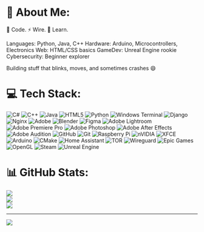 # 💫 About Me:
🔧 Code. ⚡ Wire. 🧠 Learn.

Languages: Python, Java, C++
Hardware: Arduino, Microcontrollers, Electronics
Web: HTML/CSS basics
GameDev: Unreal Engine rookie
Cybersecurity: Beginner explorer

Building stuff that blinks, moves, and sometimes crashes 😄


# 💻 Tech Stack:
![C#](https://img.shields.io/badge/c%23-%23239120.svg?style=flat-square&logo=csharp&logoColor=white) ![C++](https://img.shields.io/badge/c++-%2300599C.svg?style=flat-square&logo=c%2B%2B&logoColor=white) ![Java](https://img.shields.io/badge/java-%23ED8B00.svg?style=flat-square&logo=openjdk&logoColor=white) ![HTML5](https://img.shields.io/badge/html5-%23E34F26.svg?style=flat-square&logo=html5&logoColor=white) ![Python](https://img.shields.io/badge/python-3670A0?style=flat-square&logo=python&logoColor=ffdd54) ![Windows Terminal](https://img.shields.io/badge/Windows%20Terminal-%234D4D4D.svg?style=flat-square&logo=windows-terminal&logoColor=white) ![Django](https://img.shields.io/badge/django-%23092E20.svg?style=flat-square&logo=django&logoColor=white) ![Nginx](https://img.shields.io/badge/nginx-%23009639.svg?style=flat-square&logo=nginx&logoColor=white) ![Adobe](https://img.shields.io/badge/adobe-%23FF0000.svg?style=flat-square&logo=adobe&logoColor=white) ![Blender](https://img.shields.io/badge/blender-%23F5792A.svg?style=flat-square&logo=blender&logoColor=white) ![Figma](https://img.shields.io/badge/figma-%23F24E1E.svg?style=flat-square&logo=figma&logoColor=white) ![Adobe Lightroom](https://img.shields.io/badge/Adobe%20Lightroom-31A8FF.svg?style=flat-square&logo=Adobe%20Lightroom&logoColor=white) ![Adobe Premiere Pro](https://img.shields.io/badge/Adobe%20Premiere%20Pro-9999FF.svg?style=flat-square&logo=Adobe%20Premiere%20Pro&logoColor=white) ![Adobe Photoshop](https://img.shields.io/badge/adobe%20photoshop-%2331A8FF.svg?style=flat-square&logo=adobe%20photoshop&logoColor=white) ![Adobe After Effects](https://img.shields.io/badge/Adobe%20After%20Effects-9999FF.svg?style=flat-square&logo=Adobe%20After%20Effects&logoColor=white) ![Adobe Audition](https://img.shields.io/badge/Adobe%20Audition-9999FF.svg?style=flat-square&logo=Adobe%20Audition&logoColor=white) ![GitHub](https://img.shields.io/badge/github-%23121011.svg?style=flat-square&logo=github&logoColor=white) ![Git](https://img.shields.io/badge/git-%23F05033.svg?style=flat-square&logo=git&logoColor=white) ![Raspberry Pi](https://img.shields.io/badge/-Raspberry_Pi-C51A4A?style=flat-square&logo=Raspberry-Pi) ![nVIDIA](https://img.shields.io/badge/nVIDIA-%2376B900.svg?style=flat-square&logo=nVIDIA&logoColor=white) ![XFCE](https://img.shields.io/badge/XFCE-%232284F2.svg?style=flat-square&logo=xfce&logoColor=white) ![Arduino](https://img.shields.io/badge/-Arduino-00979D?style=flat-square&logo=Arduino&logoColor=white) ![CMake](https://img.shields.io/badge/CMake-%23008FBA.svg?style=flat-square&logo=cmake&logoColor=white) ![Home Assistant](https://img.shields.io/badge/home%20assistant-%2341BDF5.svg?style=flat-square&logo=home-assistant&logoColor=white) ![TOR](https://img.shields.io/badge/tor-%237E4798.svg?style=flat-square&logo=tor-project&logoColor=white) ![Wireguard](https://img.shields.io/badge/wireguard-%2388171A.svg?style=flat-square&logo=wireguard&logoColor=white) ![Epic Games](https://img.shields.io/badge/epicgames-%23313131.svg?style=flat-square&logo=epicgames&logoColor=white) ![OpenGL](https://img.shields.io/badge/OpenGL-white?logo=OpenGL&style=flat-square) ![Steam](https://img.shields.io/badge/steam-%23000000.svg?style=flat-square&logo=steam&logoColor=white) ![Unreal Engine](https://img.shields.io/badge/unrealengine-%23313131.svg?style=flat-square&logo=unrealengine&logoColor=white)
# 📊 GitHub Stats:
![](https://github-readme-stats.vercel.app/api?username=Saiko6540&theme=chartreuse-dark&hide_border=false&include_all_commits=false&count_private=false)<br/>
![](https://nirzak-streak-stats.vercel.app/?user=Saiko6540&theme=chartreuse-dark&hide_border=false)<br/>
![](https://github-readme-stats.vercel.app/api/top-langs/?username=Saiko6540&theme=chartreuse-dark&hide_border=false&include_all_commits=false&count_private=false&layout=compact)

---
[![](https://visitcount.itsvg.in/api?id=Saiko6540&icon=2&color=3)](https://visitcount.itsvg.in)

<!-- Proudly created with GPRM ( https://gprm.itsvg.in ) -->
